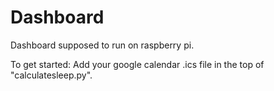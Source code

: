 # Dashboard
Dashboard supposed to run on raspberry pi.

To get started:
Add your google calendar .ics file in the top of "calculatesleep.py".
